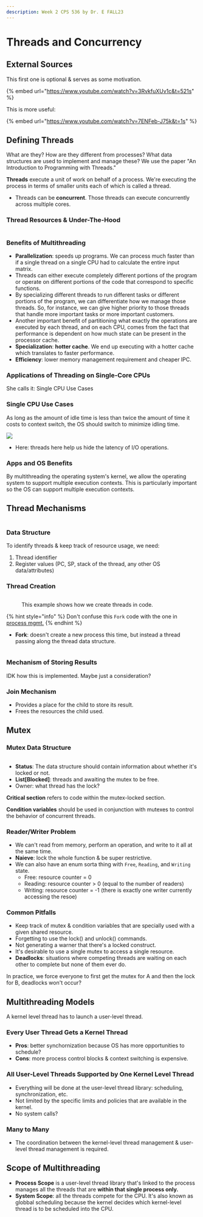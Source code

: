 ```yaml
---
description: Week 2 CPS 536 by Dr. E FALL23
---
```


# Threads and Concurrency

## External Sources

This first one is optional & serves as some motivation.

{% embed url="https://www.youtube.com/watch?v=3RvkfuXUv1c&t=521s" %}

This is more useful:

{% embed url="https://www.youtube.com/watch?v=7ENFeb-J75k&t=1s" %}

## Defining Threads

What are they? How are they different from processes? What data structures are used to implement and manage these? We use the paper "An Introduction to Programming with Threads."

**Threads** execute a unit of work on behalf of a process. We're executing the process in terms of smaller units each of which is called a thread.

* Threads can be **concurrent**. Those threads can execute concurrently across multiple cores.

### Thread Resources & Under-The-Hood

<figure><img src="../../.gitbook/assets/image (521).png" alt=""><figcaption></figcaption></figure>

### Benefits of Multithreading

* **Parallelization**: speeds up programs. We can process much faster than if a single thread on a single CPU had to calculate the entire input matrix.
* Threads can either execute completely different portions of the program or operate on different portions of the code that correspond to specific functions.
* By specializing different threads to run different tasks or different portions of the program, we can differentiate how we manage those threads. So, for instance, we can give higher priority to those threads that handle more important tasks or more important customers.
* Another important benefit of partitioning what exactly the operations are executed by each thread, and on each CPU, comes from the fact that performance is dependent on how much state can be present in the processor cache.&#x20;
* **Specialization**: **hotter cache**. We end up executing with a hotter cache which translates to faster performance.
* **Efficiency**: lower memory management requirement and cheaper IPC. 

### Applications of Threading on Single-Core CPUs 
She calls it: Single CPU Use Cases

### Single CPU Use Cases

As long as the amount of idle time is less than twice the amount of time it costs to context switch, the OS should switch to minimize idling time.&#x20;

![](<../../.gitbook/assets/image (523).png>)

* Here: threads here help us hide the latency of I/O operations.

### Apps and OS Benefits

By multithreading the operating system's kernel, we allow the operating system to support multiple execution contexts. This is particularly important so the OS can support multiple execution contexts.

## Thread Mechanisms

<figure><img src="../../.gitbook/assets/image (557).png" alt=""><figcaption></figcaption></figure>

### **Data Structure**

To identify threads & keep track of resource usage, we need:

1. Thread identifier
2. Register values (PC, SP, stack of the thread, any other OS data/attributes)

### Thread Creation

<figure><img src="../../.gitbook/assets/image (588).png" alt=""><figcaption><p>This example shows how we create threads in code.</p></figcaption></figure>

{% hint style="info" %}
Don't confuse this `Fork` code with the one in [process mgmt.](ProcessManagement.md)
{% endhint %}

* **Fork**: doesn't create a new process this time, but instead a thread passing along the thread data structure.

<figure><img src="../../.gitbook/assets/image (558).png" alt=""><figcaption></figcaption></figure>

### Mechanism of Storing Results

IDK how this is implemented. Maybe just a consideration?

### Join Mechanism

* Provides a place for the child to store its result.
* Frees the resources the child used.

## Mutex

### Mutex Data Structure

<figure><img src="../../.gitbook/assets/image (589).png" alt=""><figcaption></figcaption></figure>

* **Status**: The data structure should contain information about whether it's locked or not.
* **List\[Blocked]**: threads and awaiting the mutex to be free.
* Owner: what thread has the lock?

**Critical section** refers to code within the mutex-locked section.&#x20;

**Condition variables** should be used in conjunction with mutexes to control the behavior of concurrent threads.&#x20;

### Reader/Writer Problem

* We can't read from memory, perform an operation, and write to it all at the same time.
* **Naieve**: lock the whole function & be super restrictive.
* We can also have an enum sorta thing with `Free`, `Reading`, and `Writing` state.
  * Free: resource counter = 0
  * Reading: resource counter  > 0 (equal to the number of readers)
  * Writing: resource counter = -1 (there is exactly one writer currently accessing the resoe)

### Common Pitfalls

* Keep track of mutex & condition variables that are specially used with a given shared resource.
* Forgetting to use the lock() and unlock() commands.&#x20;
* Not generating a warner that there's a locked construct.
* It's desirable to use a single mutex to access a single resource.
* **Deadlocks**: situations where competing threads  are waiting on each other to complete but none of them ever do.

In practice, we force everyone to first get the mutex for A and then the lock for B, deadlocks won't occur?

## Multithreading Models

A kernel level thread has to launch a user-level thread.&#x20;

### Every User Thread Gets a Kernel Thread

* **Pros**: better synchornization because OS has more opportunities to schedule?
* **Cons**: more process control blocks & context switching is expensive.

### All User-Level Threads Supported by One Kernel Level Thread

* Everything will be done at the user-level thread library: scheduling, synchronization, etc.
* Not limited by the specific limits and policies that are available in the kernel.
* No system calls?

### Many to Many

* The coordination between the kernel-level thread management & user-level thread management is required.&#x20;

## Scope of Multithreading

* **Process Scope** is a user-level thread library that's linked to the process manages all the threads that are **within that single process only.**&#x20;
* **System Scope**: all the threads compete for the CPU. It's also known as globbal scheduling because the kernel decides which kernel-level thread is to be scheduled into the CPU.

